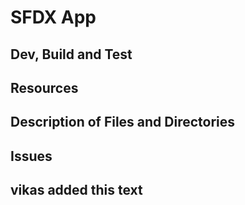 # SFDX  App

## Dev, Build and Test


## Resources


## Description of Files and Directories


## Issues

## vikas added this text


